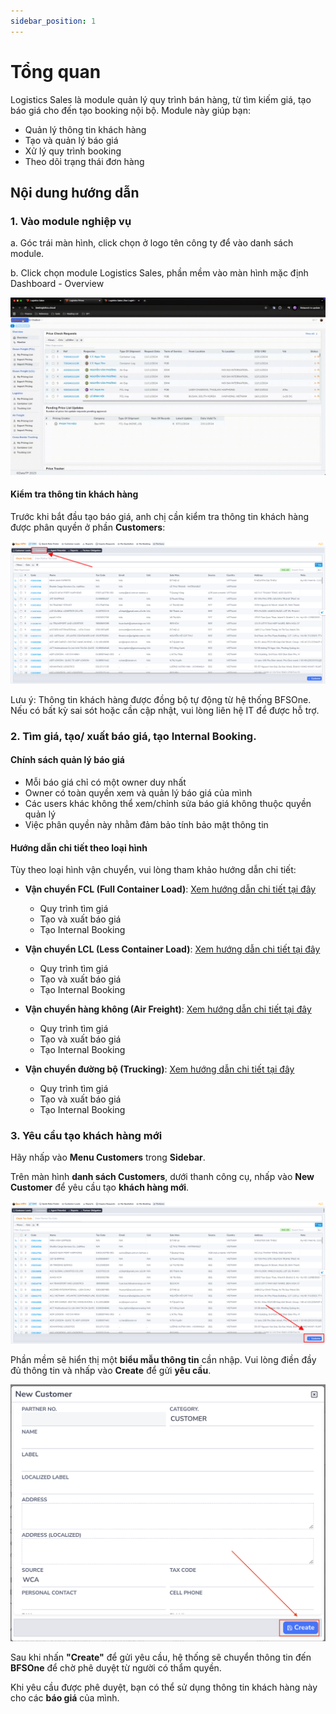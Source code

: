 ```yaml
---
sidebar_position: 1
---
```


# Tổng quan

Logistics Sales là module quản lý quy trình bán hàng, từ tìm kiếm giá, tạo báo giá cho đến tạo booking nội bộ. Module này giúp bạn:

- Quản lý thông tin khách hàng
- Tạo và quản lý báo giá
- Xử lý quy trình booking
- Theo dõi trạng thái đơn hàng

## Nội dung hướng dẫn

### 1. Vào module nghiệp vụ

a. Góc trái màn hình, click chọn ở logo tên công ty để vào danh sách module.

b. Click chọn module Logistics Sales, phần mềm vào màn hình mặc định Dashboard - Overview

![../img/sales/sale_access.gif](../img/sales/sale_access.gif)

#### Kiểm tra thông tin khách hàng

Trước khi bắt đầu tạo báo giá, anh chị cần kiểm tra thông tin khách hàng được phân quyền ở phần __Customers__:

![Customer](./img/customers.png)

Lưu ý: Thông tin khách hàng được đồng bộ tự động từ hệ thống BFSOne. Nếu có bất kỳ sai sót hoặc cần cập nhật, vui lòng liên hệ IT để được hỗ trợ.

### 2. Tìm giá, tạo/ xuất báo giá, tạo Internal Booking.

#### Chính sách quản lý báo giá

- Mỗi báo giá chỉ có một owner duy nhất
- Owner có toàn quyền xem và quản lý báo giá của mình
- Các users khác không thể xem/chỉnh sửa báo giá không thuộc quyền quản lý
- Việc phân quyền này nhằm đảm bảo tính bảo mật thông tin

#### Hướng dẫn chi tiết theo loại hình

Tùy theo loại hình vận chuyển, vui lòng tham khảo hướng dẫn chi tiết:

- **Vận chuyển FCL (Full Container Load)**: [Xem hướng dẫn chi tiết tại đây](/docs/crm/sales/fcl_process)
  - Quy trình tìm giá
  - Tạo và xuất báo giá
  - Tạo Internal Booking

- **Vận chuyển LCL (Less Container Load)**: [Xem hướng dẫn chi tiết tại đây](/docs/crm/sales/lcl_process)
  - Quy trình tìm giá
  - Tạo và xuất báo giá
  - Tạo Internal Booking

- **Vận chuyển hàng không (Air Freight)**: [Xem hướng dẫn chi tiết tại đây](/docs/crm/sales/air_process)
  - Quy trình tìm giá
  - Tạo và xuất báo giá
  - Tạo Internal Booking

- **Vận chuyển đường bộ (Trucking)**: [Xem hướng dẫn chi tiết tại đây](/docs/crm/sales/trucking_process)
  - Quy trình tìm giá
  - Tạo và xuất báo giá
  - Tạo Internal Booking

### 3. Yêu cầu tạo khách hàng mới

Hãy nhấp vào **Menu Customers** trong **Sidebar**.

Trên màn hình **danh sách Customers**, dưới thanh công cụ, nhấp vào **New Customer** để yêu cầu tạo **khách hàng mới**.

![Create Customer](./img/create_customer.png)

Phần mềm sẽ hiển thị một **biểu mẫu thông tin** cần nhập. Vui lòng điền đầy đủ thông tin và nhấp vào **Create** để gửi **yêu cầu**.

![Form Customer](./img/form_customer.png)

Sau khi nhấn **"Create"** để gửi yêu cầu, hệ thống sẽ chuyển thông tin đến **BFSOne** để chờ phê duyệt từ người có thẩm quyền.

Khi yêu cầu được phê duyệt, bạn có thể sử dụng thông tin khách hàng này cho các **báo giá** của mình.



